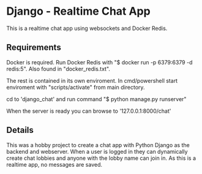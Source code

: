 # Django - Realtime Chat App

This is a realtime chat app using websockets and Docker Redis.

## Requirements

Docker is required. Run Docker Redis with "$ docker run -p 6379:6379 -d redis:5". Also found in "docker_redis.txt".

The rest is contained in its own enviroment.
In cmd/powershell start enviroment with "scripts/activate" from main directory.

cd to 'django_chat' and run command "$ python manage.py runserver"

When the server is ready you can browse to '127.0.0.1:8000/chat'

## Details

This was a hobby project to create a chat app with Python Django as the backend and webserver.
When a user is logged in they can dynamically create chat lobbies and anyone with the lobby name can join in.
As this is a realtime app, no messages are saved.
